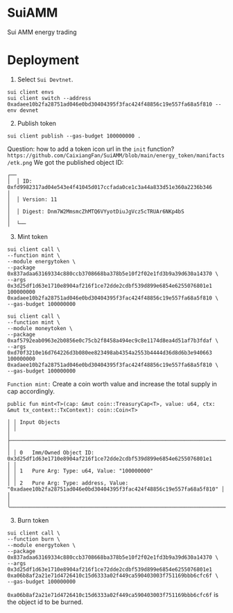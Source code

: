 # SuiAMM
Sui AMM energy trading

# Deployment
1. Select `Sui Devtnet`.
```
sui client envs
sui client switch --address 0xadaee10b2fa28751ad046e0bd30404395f3fac424f48856c19e557fa68a5f810 --env devnet
```
2. Publish token
```
sui client publish --gas-budget 100000000 .
```
Question: how to add a token icon url in the `init` function?
``https://github.com/CaixiangFan/SuiAMM/blob/main/energy_token/manifacts/etk.png``
We got the published object ID:
```
┌──
│  │ ID: 0xfd9982317ad04e543e4f41045d017ccfada0ce1c3a44a833d51e360a2236b346                                    │
│  │ Version: 11                                                                                               │
│  │ Digest: Dnm7W2MmsmcZhMTQ6VYyotDiuJgVcz5cTRUAr6NKp4bS                                                      │
│  └──    
```
3. Mint token
```
sui client call \
--function mint \
--module energytoken \
--package 0x837adaa63169334c880ccb3708668ba378b5e10f2f02e1fd3b9a39d630a14370 \
--args 0x3d25df1d63e1710e8904af216f1ce72dde2cdbf539d899e6854e6255076801e1 100000000 0xadaee10b2fa28751ad046e0bd30404395f3fac424f48856c19e557fa68a5f810 \
--gas-budget 100000000
```

```
sui client call \
--function mint \
--module moneytoken \
--package 0xaf5792eab0963e2b0856e0c75cb2f8458a494ec9c8e1174d8ea4d51af7b3fdaf \
--args 0xd70f3210e16d764226d3b080ee823498ab4354a2553b4444d36d8d6b3e940663 100000000 0xadaee10b2fa28751ad046e0bd30404395f3fac424f48856c19e557fa68a5f810 \
--gas-budget 100000000
```

`Function mint:`
Create a coin worth value and increase the total supply in cap accordingly.

`public fun mint<T>(cap: &mut coin::TreasuryCap<T>, value: u64, ctx: &mut tx_context::TxContext): coin::Coin<T>`
```
│ │ Input Objects                                                                                            │ │
│ ├──────────────────────────────────────────────────────────────────────────────────────────────────────────┤ │
│ │ 0   Imm/Owned Object ID: 0x3d25df1d63e1710e8904af216f1ce72dde2cdbf539d899e6854e6255076801e1              │ │
│ │ 1   Pure Arg: Type: u64, Value: "100000000"                                                              │ │
│ │ 2   Pure Arg: Type: address, Value: "0xadaee10b2fa28751ad046e0bd30404395f3fac424f48856c19e557fa68a5f810" │ │
│ ╰──────────────────────────────────────────────────────────────────────────────────────────────────────────╯ 
```
3. Burn token
```
sui client call \
--function burn \
--module energytoken \
--package 0x837adaa63169334c880ccb3708668ba378b5e10f2f02e1fd3b9a39d630a14370 \
--args 0x3d25df1d63e1710e8904af216f1ce72dde2cdbf539d899e6854e6255076801e1 0xa06b8af2a21e71d4726410c15d6333a02f449ca590403003f751169bbb6cfc6f \
--gas-budget 100000000
```

`0xa06b8af2a21e71d4726410c15d6333a02f449ca590403003f751169bbb6cfc6f` is the object id to be burned.

